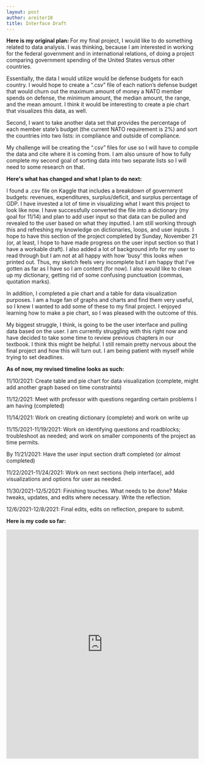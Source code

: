 ```yaml
---
layout: post
author: areiter18
title: Interface Draft
---
```


<b>Here is my original plan: </b>
For my final project, I would like to do something related to data analysis. I was thinking, because I am interested in working for the federal government and in international relations, of doing a project comparing government spending of the United States versus other countries.

Essentially, the data I would utilize would be defense budgets for each country. I would hope to create a “.csv” file of each nation’s defense budget that would churn out the maximum amount of money a NATO member spends on defense, the minimum amount, the median amount, the range, and the mean amount. I think it would be interesting to create a pie chart that visualizes this data, as well.

Second, I want to take another data set that provides the percentage of each member state’s budget (the current NATO requirement is 2%) and sort the countries into two lists: in compliance and outside of compliance.

My challenge will be creating the “.csv” files for use so I will have to compile the data and cite where it is coming from. I am also unsure of how to fully complete my second goal of sorting data into two separate lists so I will need to some research on that.

<b>Here's what has changed and what I plan to do next: </b>

I found a .csv file on Kaggle that includes a breakdown of government budgets: revenues, expenditures, surplus/deficit, and surplus percentage of GDP. 
I have invested a lot of time in visualizing what I want this project to look like now. I have successfully converted the file into a dictionary (my goal for 11/14) and plan to add user input so that data can be pulled and revealed to the user based on what they inputted. I am still working through this and refreshing my knowledge on dictionaries, loops, and user inputs. I hope to have this section of the project completed by Sunday, November 21 (or, at least, I hope to have made progress on the user input section so that I have a workable draft). I also added a lot of background info for my user to read through but I am not at all happy with how 'busy' this looks when printed out. Thus, my sketch feels very incomplete but I am happy that I've gotten as far as I have so I am content (for now). I also would like to clean up my dictionary, getting rid of some confusing punctuation (commas, quotation marks). 

In addition, I completed a pie chart and a table for data visualization purposes. I am a huge fan of graphs and charts and find them very useful, so I knew I wanted to add some of these to my final project. I enjoyed learning how to make a pie chart, so I was pleased with the outcome of this. 

My biggest struggle, I think, is going to be the user interface and pulling data based on the user. I am currently struggling with this right now and have decided to take some time to review previous chapters in our textbook. I think this might be helpful. I still remain pretty nervous about the final project and how this will turn out. I am being patient with myself while trying to set deadlines. 

<b>As of now, my revised timeline looks as such:</b>

11/10/2021: Create table and pie chart for data visualization (complete, might add another graph based on time constraints)

11/12/2021: Meet with professor with questions regarding certain problems I am having (completed)

11/14/2021: Work on creating dictionary (complete) and work on write up 

11/15/2021-11/19/2021: Work on identifying questions and roadblocks; troubleshoot as needed; and work on smaller components of the project as time permits. 

By 11/21/2021: Have the user input section draft completed (or almost completed)

11/22/2021-11/24/2021: Work on next sections (help interface), add visualizations and options for user as needed. 

11/30/2021-12/5/2021: Finishing touches. What needs to be done? Make tweaks, updates, and edits where necessary. Write the reflection.

12/6/2021-12/8/2021: Final edits, edits on reflection, prepare to submit. 


<b>Here is my code so far: </b>

<iframe src="https://trinket.io/embed/python3/3287cdec85" width="100%" height="600" frameborder="0" marginwidth="0" marginheight="0" allowfullscreen></iframe>

